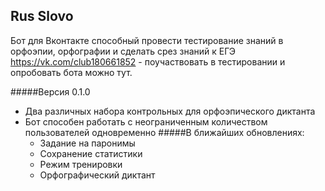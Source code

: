 Rus Slovo
----

Бот для Вконтакте способный провести тестирование знаний в орфоэпии, орфографии и сделать срез знаний к ЕГЭ
https://vk.com/club180661852 - поучаствовать в тестировании и опробовать бота можно тут.

#####Версия 0.1.0

 - Два различных набора контрольных для орфоэпического диктанта
 - Бот способен работать с неограниченным количеством пользователей одновременно
 #####В ближайших обновлениях:
    - Задание на паронимы
    - Сохранение статистики
    - Режим тренировки
    - Орфографический диктант